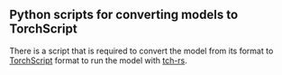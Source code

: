 ## Python scripts for converting models to TorchScript

There is a script that is required to convert the model from its format to [TorchScript](https://pytorch.org/docs/stable/jit.html) format to run the model with [tch-rs](https://github.com/LaurentMazare/tch-rs).
